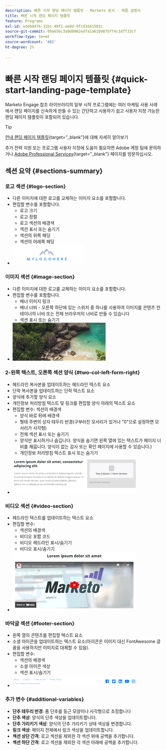 ```yaml
---
description: 빠른 시작 랜딩 페이지 템플릿 - Marketo 문서 - 제품 설명서
title: 빠른 시작 랜딩 페이지 템플릿
feature: Programs
exl-id: edd60476-31bc-40f1-ae9d-9fcd3d41501c
source-git-commit: 09a656c3a0d0002edfa1a61b987bff4c1dff33cf
workflow-type: tm+mt
source-wordcount: '462'
ht-degree: 2%

---
```


# 빠른 시작 랜딩 페이지 템플릿 {#quick-start-landing-page-template}

Marketo Engage 참조 라이브러리의 일부 시작 프로그램에는 여러 마케팅 사용 사례에서 랜딩 페이지를 신속하게 만들 수 있는 간단하고 사용하기 쉽고 사용자 지정 가능한 랜딩 페이지 템플릿이 포함되어 있습니다.

>[!TIP]
>
>[안내 랜딩 페이지 템플릿](/help/marketo/product-docs/demand-generation/landing-pages/landing-page-templates/create-a-guided-landing-page-template.md){target="_blank"}에 대해 자세히 알아보기

추가 전략 지원 또는 프로그램 사용자 지정에 도움이 필요하면 Adobe 계정 팀에 문의하거나 [Adobe Professional Services](https://business.adobe.com/customers/consulting-services/main.html){target="_blank"} 페이지를 방문하십시오.

## 섹션 요약 {#sections-summary}

### 로고 섹션 {#logo-section}

* 다른 이미지에 대한 로고를 교체하는 이미지 요소를 포함합니다.
* 편집할 변수를 포함합니다.
   * 로고 크기
   * 로고 정렬
   * 로고 섹션의 배경색
   * 섹션 표시 또는 숨기기
   * 섹션의 위쪽 패딩
   * 섹션의 아래쪽 패딩
* ![](assets/quick-start-landing-page-template-1.png)

### 이미지 섹션 {#image-section}

* 다른 이미지에 대한 로고를 교체하는 이미지 요소를 포함합니다.
* 편집할 변수를 포함합니다.
   * 배너 이미지 링크
   * 배너 너비 - 오른쪽 하단에 있는 스위치 중 하나를 사용하여 이미지를 콘텐츠 컨테이너의 너비 또는 전체 브라우저의 너비로 만들 수 있습니다
   * 섹션 표시 또는 숨기기
* ![](assets/quick-start-landing-page-template-2.png)

### 2-왼쪽 텍스트, 오른쪽 섹션 양식 {#two-col-left-form-right}

* 헤드라인 복사본을 업데이트하는 헤드라인 텍스트 요소
* 단락 복사본을 업데이트하는 단락 텍스트 요소
* 양식에 추가할 양식 요소
* 개인정보 처리방침 텍스트 및 링크를 편집할 양식 아래의 텍스트 요소
* 편집할 변수:
섹션의 배경색
   * 양식 바로 뒤에 배경색
   * 형태 주변의 상자 테두리 반경(구부러진 모서리가 있거나 &quot;0&quot;으로 설정하면 모서리가 사각형)
   * 전체 섹션 표시 또는 숨기기
   * 양식만 표시하거나 숨깁니다. 양식을 숨기면 왼쪽 열에 있는 텍스트가 페이지 너비를 채웁니다. 양식이 없는 감사 또는 확인 페이지에 사용할 수 있습니다.)
   * 개인정보 처리방침 텍스트 표시 또는 숨기기
* ![](assets/quick-start-landing-page-template-3.png)

### 비디오 섹션 {#video-section}

* 헤드라인 텍스트를 업데이트하는 텍스트 요소
* 편집할 변수:
   * 섹션의 배경색
   * 비디오 포함 코드
   * 비디오 헤드라인 표시/숨기기
   * 비디오 표시/숨기기
* ![](assets/quick-start-landing-page-template-4.png)

### 바닥글 섹션 {#footer-section}

* 왼쪽 열의 콘텐츠를 편집할 텍스트 요소
* 소셜 아이콘을 업데이트하는 텍스트 요소(아이콘은 이미지 대신 FontAwesome 글꼴을 사용하지만 이미지로 대체할 수 있음).
* 편집할 변수:
   * 섹션의 배경색
   * 소셜 아이콘 색상
   * 섹션 표시/숨기기
* ![](assets/quick-start-landing-page-template-5.png)

### 추가 변수 {#additional-variables}

* **단추 테두리 반경**: 폼 단추를 둥근 모양이나 사각형으로 조정합니다
* **단추 색상**: 양식의 단추 색상을 업데이트합니다.
* **단추 가리키기 색상**: 양식의 단추 가리키기 상태 색상을 변경합니다.
* **링크 색상**: 페이지 전체에서 링크 색상을 업데이트합니다.
* **섹션 상단 간격**: 로고 섹션을 제외한 각 섹션 위에 공백을 추가합니다.
* **섹션 하단 간격**: 로고 섹션을 제외한 각 섹션 아래에 공백을 추가합니다.
